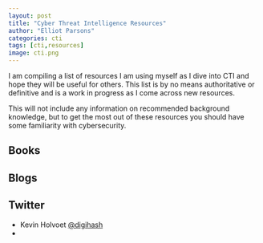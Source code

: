```yaml
---
layout: post
title: "Cyber Threat Intelligence Resources"
author: "Elliot Parsons"
categories: cti
tags: [cti,resources]
image: cti.png
---
```


I am compiling a list of resources I am using myself as I dive into CTI and hope they will be useful for others. This list is by no means authoritative or definitive and is a work in progress as I come across new resources.

This will not include any information on recommended background knowledge, but to get the most out of these resources you should have some familiarity with cybersecurity. 

## Books


## Blogs


## Twitter
- Kevin Holvoet [@digihash](https://twitter.com/digihash)
- 
